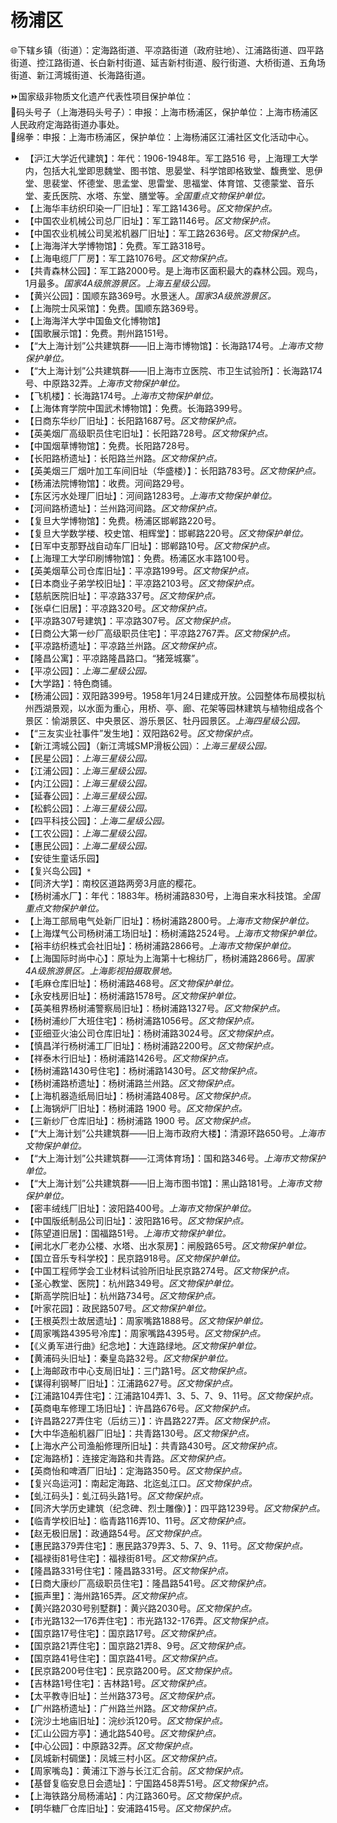 # 杨浦区  
🌐下辖乡镇（街道）：定海路街道、平凉路街道（政府驻地）、江浦路街道、四平路街道、控江路街道、长白新村街道、延吉新村街道、殷行街道、大桥街道、五角场街道、新江湾城街道、长海路街道。  
  
⏩国家级非物质文化遗产代表性项目保护单位：  
🔸码头号子（上海港码头号子）：申报：上海市杨浦区，保护单位：上海市杨浦区人民政府定海路街道办事处。  
🔸绵拳：申报：上海市杨浦区，保护单位：上海杨浦区江浦社区文化活动中心。    
  
* 【沪江大学近代建筑】：年代：1906-1948年。军工路516 号，上海理工大学内，包括大礼堂即思魏堂、图书馆、思晏堂、科学馆即格致堂、馥赉堂、思伊堂、思裴堂、怀德堂、思孟堂、思雷堂、思福堂、体育馆、艾德蒙堂、音乐堂、麦氏医院、水塔、东堂、膳堂等。*全国重点文物保护单位。*    
* 【上海华丰纺织印染一厂旧址】：军工路1436号。*区文物保护点。*
* 【中国农业机械公司总厂旧址】：军工路1146号。*区文物保护点。*
* 【中国农业机械公司吴淞机器厂旧址】：军工路2636号。*区文物保护点。*  
* 【上海海洋大学博物馆】：免费。军工路318号。  
* 【上海电缆厂厂房】：军工路1076号。*区文物保护点。*
* 【共青森林公园】：军工路2000号。是上海市区面积最大的森林公园。观鸟，1月最多。*国家4A级旅游景区。上海五星级公园。*  
* 【黄兴公园】：国顺东路369号。水景迷人。*国家3A级旅游景区。*  
* 【上海院士风采馆】：免费。国顺东路369号。  
* 【上海海洋大学中国鱼文化博物馆】  
* 【国歌展示馆】：免费。荆州路151号。  
* 【“大上海计划”公共建筑群——旧上海市博物馆】：长海路174号。*上海市文物保护单位。*
* 【“大上海计划”公共建筑群——旧上海市立医院、市卫生试验所】：长海路174号、中原路32弄。*上海市文物保护单位。*
* 【飞机楼】：长海路174号。*上海市文物保护单位。*  
* 【上海体育学院中国武术博物馆】：免费。长海路399号。  
* 【日商东华纱厂旧址】：长阳路1687号。*区文物保护点。*
* 【英美烟厂高级职员住宅旧址】：长阳路728号。*区文物保护点。*
* 【中国烟草博物馆】：免费。长阳路728号。  
* 【长阳路桥遗址】：长阳路兰州路。*区文物保护点。*
* 【英美烟三厂烟叶加工车间旧址（华盛楼）】：长阳路783号。*区文物保护点。*  
* 【杨浦法院博物馆】：收费。河间路29号。  
* 【东区污水处理厂旧址】：河间路1283号。*上海市文物保护单位。*
* 【河间路桥遗址】：兰州路河间路。*区文物保护点。*
* 【复旦大学博物馆】：免费。杨浦区邯郸路220号。  
* 【复旦大学数学楼、校史馆、相辉堂】：邯郸路220号。*区文物保护单位。*
* 【日军中支那野战自动车厂旧址】：邯郸路10号。*区文物保护点。*
* 【上海理工大学印刷博物馆】：免费。杨浦区水丰路100号。  
* 【英美烟草公司仓库旧址】：平凉路199号。*区文物保护点。*
* 【日本商业子弟学校旧址】：平凉路2103号。*区文物保护点。*  
* 【慈航医院旧址】：平凉路337号。*区文物保护点。*
* 【张卓仁旧居】：平凉路320号。*区文物保护点。*
* 【平凉路307号建筑】：平凉路307号。*区文物保护点。*
* 【日商公大第一纱厂高级职员住宅】：平凉路2767弄。*区文物保护点。*
* 【平凉路桥遗址】：平凉路兰州路。*区文物保护点。*  
* 【隆昌公寓】：平凉路隆昌路口。“猪笼城寨”。  
* 【平凉公园】：*上海二星级公园。*  
* 【大学路】：特色商铺。  
* 【杨浦公园】：双阳路399号。1958年1月24日建成开放。公园整体布局模拟杭州西湖景观，以水面为重心，用桥、亭、廊、花架等园林建筑与植物组成各个景区：愉湖景区、中央景区、游乐景区、牡丹园景区。*上海四星级公园。*  
* 【“三友实业社事件”发生地】：双阳路62号。*区文物保护点。*
* 【新江湾城公园】（新江湾城SMP滑板公园）：*上海三星级公园。*  
* 【民星公园】：*上海三星级公园。*  
* 【江浦公园】：*上海三星级公园。*  
* 【内江公园】：*上海三星级公园。*  
* 【延春公园】：*上海三星级公园。*  
* 【松鹤公园】：*上海三星级公园。*  
* 【四平科技公园】：*上海二星级公园。*  
* 【工农公园】：*上海二星级公园。*  
* 【惠民公园】：*上海二星级公园。*  
* 【安徒生童话乐园】  
* 【复兴岛公园】`*`  
* 【同济大学】：南校区道路两旁3月底的樱花。  
* 【杨树浦水厂】：年代：1883年。杨树浦路830号，上海自来水科技馆。*全国重点文物保护单位。*  
* 【上海工部局电气处新厂旧址】：杨树浦路2800号。*上海市文物保护单位。*
* 【上海煤气公司杨树浦工场旧址】：杨树浦路2524号。*上海市文物保护单位。*  
* 【裕丰纺织株式会社旧址】：杨树浦路2866号。*上海市文物保护单位。*
* 【上海国际时尚中心】：原址为上海第十七棉纺厂，杨树浦路2866号。*国家4A级旅游景区。上海影视拍摄取景地。*  
* 【毛麻仓库旧址】：杨树浦路468号。*区文物保护单位。*
* 【永安栈房旧址】：杨树浦路1578号。*区文物保护单位。*    
* 【英美租界杨树浦警察局旧址】：杨树浦路1327号。*区文物保护点。*
* 【杨树浦纱厂大班住宅】：杨树浦路1056号。*区文物保护点。*  
* 【亚细亚火油公司仓库旧址】：杨树浦路3024号。*区文物保护点。*
* 【慎昌洋行杨树浦工厂旧址】：杨树浦路2200号。*区文物保护点。*
* 【祥泰木行旧址】：杨树浦路1426号。*区文物保护点。*  
* 【杨树浦路1430号住宅】：杨树浦路1430号。*区文物保护点。*
* 【杨树浦路桥遗址】：杨树浦路兰州路。*区文物保护点。*
* 【上海机器造纸局旧址】：杨树浦路408号。*区文物保护点。*
* 【上海锅炉厂旧址】：杨树浦路 1900 号。*区文物保护点。*
* 【三新纱厂仓库旧址】：杨树浦路 1900 号。*区文物保护点。*  
* 【“大上海计划”公共建筑群——旧上海市政府大楼】：清源环路650号。*上海市文物保护单位。*
* 【“大上海计划”公共建筑群——江湾体育场】：国和路346号。*上海市文物保护单位。*
* 【“大上海计划”公共建筑群——旧上海市图书馆】：黑山路181号。*上海市文物保护单位。*
* 【密丰绒线厂旧址】：波阳路400号。*上海市文物保护单位。*
* 【中国版纸制品公司旧址】：波阳路16号。*区文物保护点。*
* 【陈望道旧居】：国福路51号。*上海市文物保护单位。*  
* 【闸北水厂老办公楼、水塔、出水泵房】：闸殷路65号。*区文物保护单位。*
* 【国立音乐专科学校】：民京路918号。*区文物保护单位。*
* 【中国工程师学会工业材料试验所旧址民京路274号。*区文物保护点。*
* 【圣心教堂、医院】：杭州路349号。*区文物保护单位。*
* 【斯高学院旧址】：杭州路734号。*区文物保护点。*
* 【叶家花园】：政民路507号。*区文物保护单位。*
* 【王根英烈士故居遗址】：周家嘴路1888号。*区文物保护单位。*
* 【周家嘴路4395号冷库】：周家嘴路4395号。*区文物保护点。*
* 【《义勇军进行曲》纪念地】：大连路绿地。*区文物保护单位。*
* 【黄浦码头旧址】：秦皇岛路32号。*区文物保护单位。*
* 【上海邮政市中心支局旧址】：三门路1号。*区文物保护点。*
* 【谋得利钢琴厂旧址】：江浦路627号。*区文物保护点。*
* 【江浦路104弄住宅】：江浦路104弄1、3、5、7、9、11号。*区文物保护点。*
* 【英商电车修理工场旧址】：许昌路676号。*区文物保护点。*
* 【许昌路227弄住宅（后纺三）】：许昌路227弄。*区文物保护点。*
* 【大中华造船机器厂旧址】：共青路130号。*区文物保护点。*
* 【上海水产公司渔船修理所旧址】：共青路430号。*区文物保护点。*
* 【定海路桥】：连接定海路和共青路。*区文物保护点。*
* 【英商怡和啤酒厂旧址】：定海路350号。*区文物保护点。*
* 【复兴岛运河】：南起定海路、北迄虬江口。*区文物保护点。*
* 【虬江码头】：虬江码头路1号。*区文物保护点。*
* 【同济大学历史建筑（纪念碑、烈士雕像）】：四平路1239号。*区文物保护点。*
* 【临青学校旧址】：临青路116弄10、11号。*区文物保护点。*
* 【赵无极旧居】：政通路54号。*区文物保护点。*
* 【惠民路379弄住宅】：惠民路379弄3、5、7、9、11号。*区文物保护点。*
* 【福禄街81号住宅】：福禄街81号。*区文物保护点。*
* 【隆昌路331号住宅】：隆昌路331号。*区文物保护点。*
* 【日商大康纱厂高级职员住宅】：隆昌路541号。*区文物保护点。*
* 【振声里】：海州路165弄。*区文物保护点。*
* 【黄兴路2030号别墅群】：黄兴路2030号。*区文物保护点。*
* 【市光路132—176弄住宅】：市光路132-176弄。*区文物保护点。*
* 【国京路17号住宅】：国京路17号。*区文物保护点。*
* 【国京路21弄住宅】：国京路21弄8、9号。*区文物保护点。*
* 【国京路41号住宅】：国京路41号。*区文物保护点。*
* 【民京路200号住宅】：民京路200号。*区文物保护点。*
* 【吉林路1号住宅】：吉林路1号。*区文物保护点。*
* 【太平教寺旧址】：兰州路373号。*区文物保护点。*
* 【广州路桥遗址】：广州路兰州路。*区文物保护点。*
* 【浣沙土地庙旧址】：浣纱浜120号。*区文物保护点。*
* 【汇山公园方亭】：通北路540号。*区文物保护点。*
* 【中心公园】：中原路32弄。*区文物保护点。*
* 【凤城新村碉堡】：凤城三村小区。*区文物保护点。*
* 【周家嘴岛】：黄浦江下游与长江汇合前。*区文物保护点。*
* 【基督复临安息日会遗址】：宁国路458弄51号。*区文物保护点。*
* 【上海铁路分局杨浦站】：内江路360号。*区文物保护点。*
* 【明华糖厂仓库旧址】：安浦路415号。*区文物保护点。*